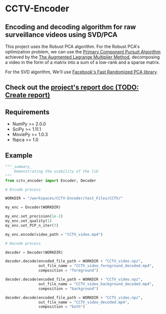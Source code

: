 # CCTV-Encoder
## Encoding and decoding algorithm for raw surveillance videos using SVD/PCA

This project uses the Robust PCA algorithm.
For the Robust PCA's optimization problem, we can use the [Primary Component Pursuit Algorithm](https://arxiv.org/pdf/0912.3599.pdf) achieved by the [The Augmented Lagrange Multiplier Method](https://arxiv.org/pdf/1009.5055.pdf), decomposing a video in the form of a matrix into a sum of a low-rank and a sparse matrix.

For the SVD algorithm, We'll use [Facebook's Fast Randomized PCA library](https://github.com/facebookarchive/fbpca).

## Check out the [project's report doc (TODO: Create report)](https://workinprogress.no/dynamic/upload/bilder/Work-In-Progress.png)

## Requirements
  - NumPy >= 2.0.0
  - SciPy >= 1.11.1
  - MoviePy >= 1.0.3
  - fbpca >= 1.0

## Example

```python
"""_summary_
	Demonstrating the usability of the lib
"""
from cctv_encoder import Encoder, Decoder

# Encode process

WORKDIR = "/workspaces/CCTV-Encoder/test_Files/CCTV/"

my_enc = Encoder(WORKDIR)

my_enc.set_precision(1e-2)
my_enc.set_quality(1)
my_enc.set_PCP_n_iter(7)

my_enc.encode(video_path = "CCTV_video.mp4")

# Decode process

decoder = Decoder(WORKDIR)

decoder.decode(encoded_file_path = WORKDIR + "CCTV_video.npz",
               out_file_name = "CCTV_video_foreground_decoded.mp4",
               composition = "foreground")

decoder.decode(encoded_file_path = WORKDIR + "CCTV_video.npz",
               out_file_name = "CCTV_video_background_decoded.mp4",
               composition = "background")

decoder.decode(encoded_file_path = WORKDIR + "CCTV_video.npz",
               out_file_name = "CCTV_video_decoded.mp4",
               composition = "both")
```
